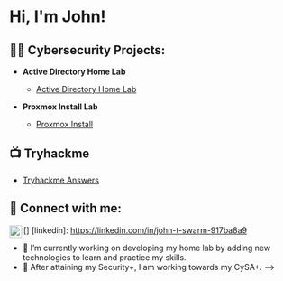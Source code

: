 <h1>Hi, I'm John! 

<h2>👨‍💻 Cybersecurity Projects:</h2>

- <b>Active Directory Home Lab</b>
  - [Active Directory Home Lab](https://github.com/TylerSwarm06/active_directory)

- <b>Proxmox Install Lab</b>
  - [Proxmox Install](https://github.com/TylerSwarm06/ProxmoxInstall)


<h2>📺 Tryhackme</h2>

- [Tryhackme Answers](https://github.com/TylerSwarm06/THMURL)

<h2> 🤳 Connect with me:</h2>

[<img align="left" alt="john-t-swarm-917ba8a9r | LinkedIn" width="22px" src="https://cdn.jsdelivr.net/npm/simple-icons@v3/icons/linkedin.svg" />]
[linkedin]: https://linkedin.com/in/john-t-swarm-917ba8a9


- 🔭 I’m currently working on developing my home lab by adding new technologies to learn and practice my skills.
- 🌱 After attaining my Security+, I am working towards my CySA+.
-->
